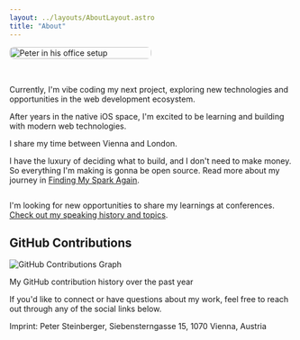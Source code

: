```yaml
---
layout: ../layouts/AboutLayout.astro
title: "About"
---
```


<div style="display: flex; gap: 2rem; align-items: flex-start; flex-wrap: wrap;">
  <div style="flex: 0 0 50%; min-width: 250px;">
    <img src="/peter-office.jpg" alt="Peter in his office setup" style="width: 100%; height: auto; border-radius: 8px;" />
  </div>
  <div style="flex: 1; min-width: 300px;">
    <p>Currently, I'm vibe coding my next project, exploring new technologies and opportunities in the web development ecosystem.</p>
    <p>After years in the native iOS space, I'm excited to be learning and building with modern web technologies.</p>
    <p>I share my time between Vienna and London.</p>
    <p>I have the luxury of deciding what to build, and I don't need to make money. So everything I'm making is gonna be open source. Read more about my journey in <a href="/posts/2025/finding-my-spark-again/">Finding My Spark Again</a>.</p>
  </div>
</div>

I'm looking for new opportunities to share my learnings at conferences. [Check out my speaking history and topics](https://github.com/steipete/speaking).

## GitHub Contributions

<div class="bg-secondary p-6 rounded-lg">
  <img 
    src="https://ghchart.rshah.org/steipete" 
    alt="GitHub Contributions Graph" 
    class="w-full"
    loading="lazy"
  />
  <p class="text-sm text-muted mt-4 text-center">
    My GitHub contribution history over the past year
  </p>
</div>

If you'd like to connect or have questions about my work, feel free to reach out through any of the social links below.

<p class="text-sm text-gray-500 mt-8">Imprint: Peter Steinberger, Siebensterngasse 15, 1070 Vienna, Austria</p>

